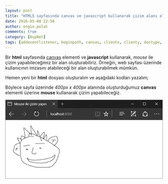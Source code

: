 ```yaml
---
layout: post
title: "HTML5 sayfasında canvas ve javascript kullanarak çizim alanı oluşturma"
date: 2016-05-08 22:50
author: engin.polat
comments: true
category: [AspNet]
tags: [addeventlistener, beginpath, canvas, clientx, clienty, doctype, document, event, getboundingclientrect, getcontext, getelementbyid, html, html5, javascript, lineto, mouse, mousedown, mousemove, mouseup, moveto, stroke]
---
```

Bir **html** sayfasında <a href="http://www.w3schools.com/HTML/html5_canvas.asp" target="_blank">canvas</a> elementi ve **javascript** kullanarak, *mouse* ile çizim yapabileceğimiz bir alan oluşturabiliriz. Örneğin, web sayfası üzerinde kullanıcının imzasını atabileceği bir alan oluşturabilmek mümkün.

Hemen yeni bir **html** dosyası oluşturalım ve aşağıdaki kodları yazalım;

<script src="https://gist.github.com/polatengin/2b26204152753feef99f60979efeb93c.js?file=Index.html"></script>

Böylece sayfa üzerinde *400px x 400px* alanında oluşturduğumuz **canvas** elementi üzerine **mouse** kullanarak çizim yapabileceğiz.

![](/assets/uploads/2016/05/html5-canvas-ile-cizim.png)

